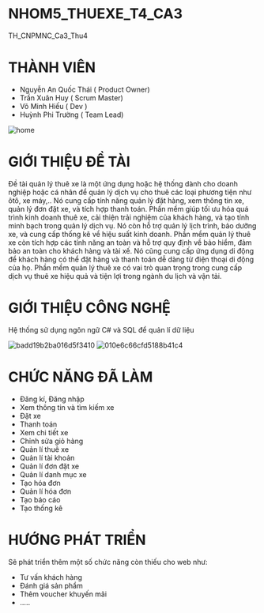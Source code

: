 # NHOM5_THUEXE_T4_CA3
TH_CNPMNC_Ca3_Thu4

# THÀNH VIÊN 
- Nguyễn An Quốc Thái ( Product Owner)
- Trần Xuân Huy ( Scrum Master)
- Võ Minh Hiếu ( Dev )
- Huỳnh Phi Trường ( Team Lead)


![home](https://github.com/Huytx203/NHOM5_THUEXE_T4_CA3/assets/115370011/0c821e78-82f0-46fe-b490-8c919519c77e)


# GIỚI THIỆU ĐỀ TÀI
Đề tài quản lý thuê xe là một ứng dụng hoặc hệ thống dành cho doanh nghiệp hoặc cá nhân để quản lý dịch vụ cho thuê các loại phương tiện như ôtô, xe máy,..
Nó cung cấp tính năng quản lý đặt hàng, xem thông tin xe, quản lý đơn đặt xe, và tích hợp thanh toán.
Phần mềm giúp tối ưu hóa quá trình kinh doanh thuê xe, cải thiện trải nghiệm của khách hàng, và tạo tính minh bạch trong quản lý dịch vụ.
Nó còn hỗ trợ quản lý lịch trình, bảo dưỡng xe, và cung cấp thống kê về hiệu suất kinh doanh.
Phần mềm quản lý thuê xe còn tích hợp các tính năng an toàn và hỗ trợ quy định về bảo hiểm, đảm bảo an toàn cho khách hàng và tài xế.
Nó cũng cung cấp ứng dụng di động để khách hàng có thể đặt hàng và thanh toán dễ dàng từ điện thoại di động của họ.
Phần mềm quản lý thuê xe có vai trò quan trọng trong cung cấp dịch vụ thuê xe hiệu quả và tiện lợi trong ngành du lịch và vận tải.

# GIỚI THIỆU CÔNG NGHỆ
Hệ thống sử dụng ngôn ngữ C# và SQL để quản lí dữ liệu

![badd19b2ba016d5f3410](https://github.com/Huytx203/NHOM5_THUEXE_T4_CA3/assets/115370011/7ce48ac0-d445-4691-9f1a-acb7e27e76db)
![010e6c66cfd5188b41c4](https://github.com/Huytx203/NHOM5_THUEXE_T4_CA3/assets/115370011/ca36d12d-a2fb-4e83-b09b-59cc3d4744ab)


# CHỨC NĂNG ĐÃ LÀM
- Đăng kí, Đăng nhập
- Xem thông tin và tìm kiếm xe
- Đặt xe
- Thanh toán
- Xem chi tiết xe
- Chỉnh sửa giỏ hàng
- Quản lí thuê xe
- Quản lí tài khoản
- Quản lí đơn đặt xe
- Quản lí danh mục xe
- Tạo hóa đơn
- Quản lí hóa đơn
- Tạo báo cáo
- Tạo thống kê

# HƯỚNG PHÁT TRIỂN
Sẽ phát triển thêm một số chức năng còn thiếu cho web như:
- Tư vấn khách hàng
- Đánh giá sản phẩm
- Thêm voucher khuyến mãi
- .....
